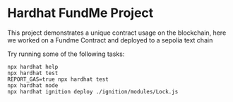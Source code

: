 # Hardhat FundMe Project

This project demonstrates a unique contract usage on the blockchain, here we worked on a Fundme Contract and deployed to a sepolia text chain

Try running some of the following tasks:

```shell
npx hardhat help
npx hardhat test
REPORT_GAS=true npx hardhat test
npx hardhat node
npx hardhat ignition deploy ./ignition/modules/Lock.js
```
